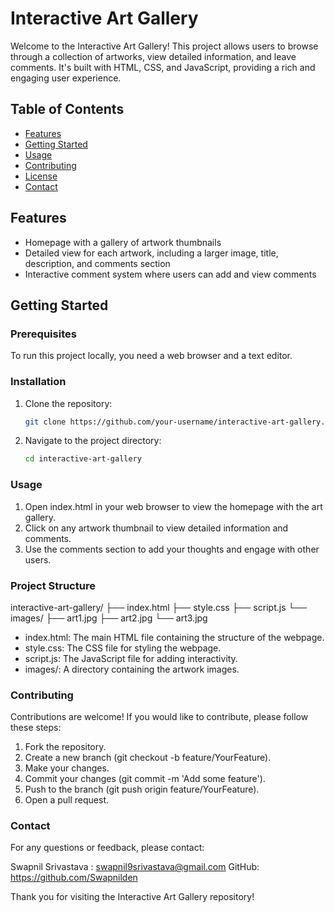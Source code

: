 # Interactive Art Gallery

Welcome to the Interactive Art Gallery! This project allows users to browse through a collection of artworks, view detailed information, and leave comments. It's built with HTML, CSS, and JavaScript, providing a rich and engaging user experience.

## Table of Contents
- [Features](#features)
- [Getting Started](#getting-started)
- [Usage](#usage)
- [Contributing](#contributing)
- [License](#license)
- [Contact](#contact)

## Features
- Homepage with a gallery of artwork thumbnails
- Detailed view for each artwork, including a larger image, title, description, and comments section
- Interactive comment system where users can add and view comments

## Getting Started

### Prerequisites
To run this project locally, you need a web browser and a text editor.

### Installation
1. Clone the repository:
   ```bash
   git clone https://github.com/your-username/interactive-art-gallery.git

2. Navigate to the project directory:
      ```bash
      cd interactive-art-gallery


### Usage
1. Open index.html in your web browser to view the homepage with the art gallery.
2. Click on any artwork thumbnail to view detailed information and comments.
3. Use the comments section to add your thoughts and engage with other users.

### Project Structure
  interactive-art-gallery/
  ├── index.html
  ├── style.css
  ├── script.js
  └── images/
      ├── art1.jpg
      ├── art2.jpg
      └── art3.jpg
- index.html: The main HTML file containing the structure of the webpage.
- style.css: The CSS file for styling the webpage.
- script.js: The JavaScript file for adding interactivity.
- images/: A directory containing the artwork images.

### Contributing
Contributions are welcome! If you would like to contribute, please follow these steps:

1. Fork the repository.
2. Create a new branch (git checkout -b feature/YourFeature).
3. Make your changes.
4. Commit your changes (git commit -m 'Add some feature').
5. Push to the branch (git push origin feature/YourFeature).
6. Open a pull request.

### Contact

For any questions or feedback, please contact:

Swapnil Srivastava : swapnil9srivastava@gmail.com
GitHub: https://github.com/Swapnilden

Thank you for visiting the Interactive Art Gallery repository!
